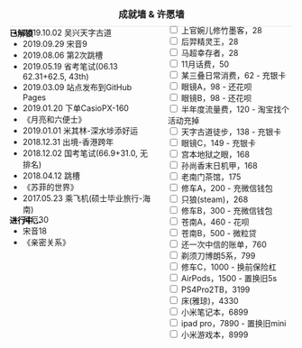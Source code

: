 <!-- Todo
[x] google搜索
[x] 归档
[x] 分类归档
[x] 标签归档
[x] 正文
[x] 首页
[x] 目录(div.post-toc)跟随页面滚动平移
[x] 正文页上给“分类”和“标签”加上超链接
[ ] "about"页
-->
<h3 style="text-align:center; border-bottom: 1px solid #e6e6e6; padding-bottom:10px;">成就墙 & 许愿墙</h3>
<div style="display:flex;justify-content:space-between;">
    <div>
        <h4 style="margin-top: -15px;">已解锁</h4>
        <ul id="accomplishment-list" style="margin-top: -40px;">
            <li>2019.10.02 吴兴天字古道</li>
            <li>2019.09.29 宋音9</li>
            <li>2019.08.06 第2次跳槽</li>
            <li>2019.05.19 省考笔试(06.13 62.31+62.5, 43th)</li>
            <li>2019.03.09 站点发布到GitHub Pages</li>
            <li>2019.01.20 下单CasioPX-160</li>
            <li>《月亮和六便士》</li>
            <li>2019.01.01 米其林-深水埗添好运</li>
            <li>2018.12.31 出境-香港跨年</li>
            <li>2018.12.02 国考笔试(66.9+31.0, 无排名)</li>
            <li>2018.04.12 跳槽</li>
            <li>《苏菲的世界》</li>
            <li>2017.05.23 乘飞机(硕士毕业旅行-海南)</li>
        </ul>
        <h4 style="margin-top: -15px;">进行中...</h4>
        <ul id="accomplishment-list" style="margin-top: -40px;">
            <li>拜厄30</li>
            <li>宋音18</li>
            <li>《亲密关系》</li>
        </ul>
    </div>
    <ul style="margin-top: -20px;list-style-type: none">
        <!-- todo: 书架，车载导航 -->
        <li><input type="checkbox" /> 上官婉儿修竹墨客，28</li>
        <li><input type="checkbox" /> 后羿精灵王，28</li>
        <li><input type="checkbox" /> 马超幸存者，28</li>
        <li><input type="checkbox" /> 11月话费，50</li>
        <li><input type="checkbox" /> 某三叠日常消费，62 - 充银卡</li>
        <li><input type="checkbox" /> 眼镜A，98 - 还花呗</li>
        <li><input type="checkbox" /> 眼镜B，98 - 还花呗</li>
        <li><input type="checkbox" /> 半年度流量费，120 - 淘宝找个活动充掉</li>
        <li><input type="checkbox" /> 天字古道徒步，138 - 充银卡</li>
        <li><input type="checkbox" /> 眼镜C，149 - 充银卡</li>
        <li><input type="checkbox" /> 宫本地狱之眼，168</li>
        <li><input type="checkbox" /> 孙尚香末日机甲，168</li>
        <li><input type="checkbox" /> 老南门茶馆，175</li>
        <li><input type="checkbox" /> 修车A，200 - 充微信钱包</li>
        <li><input type="checkbox" /> 只狼(steam)，268</li>
        <li><input type="checkbox" /> 修车B，300 - 充微信钱包</li>
        <li><input type="checkbox" /> 苍南A，460 - 花呗</li>
        <li><input type="checkbox" /> 苍南B，500 - 微粒贷</li>
        <li><input type="checkbox" /> 还一次中信的账单，760</li>
        <li><input type="checkbox" /> 剃须刀博朗5系，799</li>
        <li><input type="checkbox" /> 修车C，1000 - 换前保险杠</li>
        <li><input type="checkbox" /> AirPods，1500 - 置换旧5s</li>
        <li><input type="checkbox" /> PS4Pro2TB，3199</li>
        <li><input type="checkbox" /> 床(雅琼)，4330</li>
        <li><input type="checkbox" /> 小米笔记本，6899</li>
        <li><input type="checkbox" /> ipad pro，7890 - 置换旧mini</li>
        <li><input type="checkbox" /> 小米游戏本，8999</li>
    </ul>
</div>


<style>
</style>
